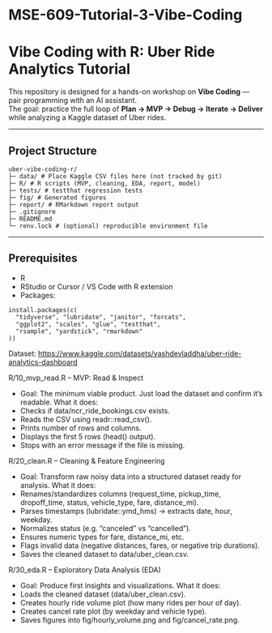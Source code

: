 # MSE-609-Tutorial-3-Vibe-Coding

# Vibe Coding with R: Uber Ride Analytics Tutorial

This repository is designed for a hands-on workshop on **Vibe Coding** — pair programming with an AI assistant.  
The goal: practice the full loop of **Plan → MVP → Debug → Iterate → Deliver** while analyzing a Kaggle dataset of Uber rides.

---
## Project Structure
```
uber-vibe-coding-r/
├─ data/ # Place Kaggle CSV files here (not tracked by git)
├─ R/ # R scripts (MVP, cleaning, EDA, report, model)
├─ tests/ # testthat regression tests
├─ fig/ # Generated figures
├─ report/ # RMarkdown report output
├─ .gitignore
├─ README.md
└─ renv.lock # (optional) reproducible environment file
```

---
## Prerequisites
- R
- RStudio or Cursor / VS Code with R extension  
- Packages:  

```{r}
install.packages(c(
  "tidyverse", "lubridate", "janitor", "forcats",
  "ggplot2", "scales", "glue", "testthat",
  "rsample", "yardstick", "rmarkdown"
))
```

Dataset: 
https://www.kaggle.com/datasets/yashdevladdha/uber-ride-analytics-dashboard


R/10_mvp_read.R – MVP: Read & Inspect
- Goal: The minimum viable product. Just load the dataset and confirm it’s readable.
What it does:
- Checks if data/ncr_ride_bookings.csv exists.
- Reads the CSV using readr::read_csv().
- Prints number of rows and columns.
- Displays the first 5 rows (head() output).
- Stops with an error message if the file is missing.


R/20_clean.R – Cleaning & Feature Engineering
- Goal: Transform raw noisy data into a structured dataset ready for analysis.
What it does:
- Renames/standardizes columns (request_time, pickup_time, dropoff_time, status, vehicle_type, fare, distance_mi).
- Parses timestamps (lubridate::ymd_hms) → extracts date, hour, weekday.
- Normalizes status (e.g. “canceled” vs “cancelled”).
- Ensures numeric types for fare, distance_mi, etc.
- Flags invalid data (negative distances, fares, or negative trip durations).
- Saves the cleaned dataset to data/uber_clean.csv.


R/30_eda.R – Exploratory Data Analysis (EDA)
- Goal: Produce first insights and visualizations.
What it does:
- Loads the cleaned dataset (data/uber_clean.csv).
- Creates hourly ride volume plot (how many rides per hour of day).
- Creates cancel rate plot (by weekday and vehicle type).
- Saves figures into fig/hourly_volume.png and fig/cancel_rate.png.